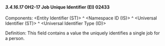 #### *3.4.16.17* OH2-17 Job Unique Identifier (EI) 02433

Components: &lt;Entity Identifier (ST)> ^ &lt;Namespace ID (IS)> ^ &lt;Universal Identifier (ST)> ^ &lt;Universal Identifier Type (ID)>

Definition: This field contains a value the uniquely identifies a single job for a person.
